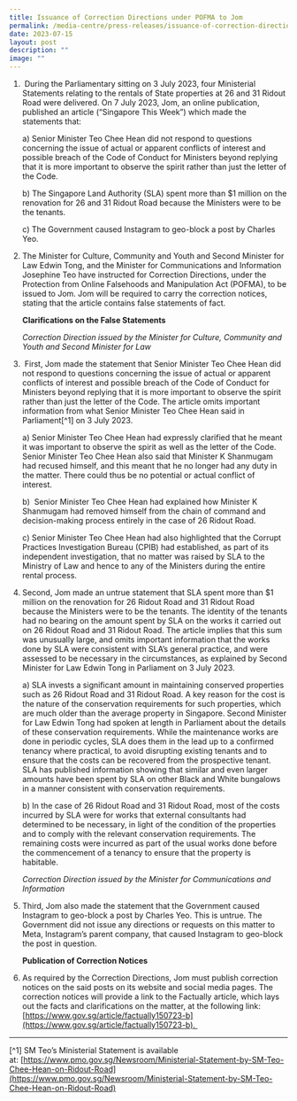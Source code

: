 ```yaml
---
title: Issuance of Correction Directions under POFMA to Jom
permalink: /media-centre/press-releases/issuance-of-correction-directions-under-pofma-to-jom/
date: 2023-07-15
layout: post
description: ""
image: ""
---
```

1.  During the Parliamentary sitting on 3 July 2023, four Ministerial Statements relating to the rentals of State properties at 26 and 31 Ridout Road were delivered. On 7 July 2023, Jom, an online publication, published an article (“Singapore This Week”) which made the statements that:  

    a) Senior Minister Teo Chee Hean did not respond to questions concerning the issue of actual or apparent conflicts of interest and possible breach of the Code of Conduct for Ministers beyond replying that it is more important to observe the spirit rather than just the letter of the Code.  
  
    b) The Singapore Land Authority (SLA) spent more than $1 million on the renovation for 26 and 31 Ridout Road because the Ministers were to be the tenants.   
  
    c) The Government caused Instagram to geo-block a post by Charles Yeo.  
  

2. The Minister for Culture, Community and Youth and Second Minister for Law Edwin Tong, and the Minister for Communications and Information Josephine Teo have instructed for Correction Directions, under the Protection from Online Falsehoods and Manipulation Act (POFMA), to be issued to Jom. Jom will be required to carry the correction notices, stating that the article contains false statements of fact.  
  
    **Clarifications on the False Statements**  
  
    *Correction Direction issued by the Minister for Culture, Community and Youth and Second Minister for Law*
  
3.  First, Jom made the statement that Senior Minister Teo Chee Hean did not respond to questions concerning the issue of actual or apparent conflicts of interest and possible breach of the Code of Conduct for Ministers beyond replying that it is more important to observe the spirit rather than just the letter of the Code. The article omits important information from what Senior Minister Teo Chee Hean said in Parliament[^1] on 3 July 2023.  
  
    a) Senior Minister Teo Chee Hean had expressly clarified that he meant it was important to observe the spirit as well as the letter of the Code. Senior Minister Teo Chee Hean also said that Minister K Shanmugam had recused himself, and this meant that he no longer had any duty in the matter. There could thus be no potential or actual conflict of interest.   
  
    b)  Senior Minister Teo Chee Hean had explained how Minister K Shanmugam had removed himself from the chain of command and decision-making process entirely in the case of 26 Ridout Road.  
  
    c) Senior Minister Teo Chee Hean had also highlighted that the Corrupt Practices Investigation Bureau (CPIB) had established, as part of its independent investigation, that no matter was raised by SLA to the Ministry of Law and hence to any of the Ministers during the entire rental process.  
  
4. Second, Jom made an untrue statement that SLA spent more than $1 million on the renovation for 26 Ridout Road and 31 Ridout Road because the Ministers were to be the tenants. The identity of the tenants had no bearing on the amount spent by SLA on the works it carried out on 26 Ridout Road and 31 Ridout Road. The article implies that this sum was unusually large, and omits important information that the works done by SLA were consistent with SLA’s general practice, and were assessed to be necessary in the circumstances, as explained by Second Minister for Law Edwin Tong in Parliament on 3 July 2023.  
  
    a) SLA invests a significant amount in maintaining conserved properties such as 26 Ridout Road and 31 Ridout Road. A key reason for the cost is the nature of the conservation requirements for such properties, which are much older than the average property in Singapore. Second Minister for Law Edwin Tong had spoken at length in Parliament about the details of these conservation requirements. While the maintenance works are done in periodic cycles, SLA does them in the lead up to a confirmed tenancy where practical, to avoid disrupting existing tenants and to ensure that the costs can be recovered from the prospective tenant. SLA has published information showing that similar and even larger amounts have been spent by SLA on other Black and White bungalows in a manner consistent with conservation requirements.  
  
    b) In the case of 26 Ridout Road and 31 Ridout Road, most of the costs incurred by SLA were for works that external consultants had determined to be necessary, in light of the condition of the properties and to comply with the relevant conservation requirements. The remaining costs were incurred as part of the usual works done before the commencement of a tenancy to ensure that the property is habitable.  
  
    *Correction Direction issued by the Minister for Communications and Information*   
  
5. Third, Jom also made the statement that the Government caused Instagram to geo-block a post by Charles Yeo. This is untrue. The Government did not issue any directions or requests on this matter to Meta, Instagram’s parent company, that caused Instagram to geo-block the post in question.   
  
    **Publication of Correction Notices**  
  
6. As required by the Correction Directions, Jom must publish correction notices on the said posts on its website and social media pages. The correction notices will provide a link to the Factually article, which lays out the facts and clarifications on the matter, at the following link: [https://www.gov.sg/article/factually150723-b](https://www.gov.sg/article/factually150723-b). 

------------------------------------------------------------------------------------

[^1] SM Teo’s Ministerial Statement is available at: [https://www.pmo.gov.sg/Newsroom/Ministerial-Statement-by-SM-Teo-Chee-Hean-on-Ridout-Road](https://www.pmo.gov.sg/Newsroom/Ministerial-Statement-by-SM-Teo-Chee-Hean-on-Ridout-Road)